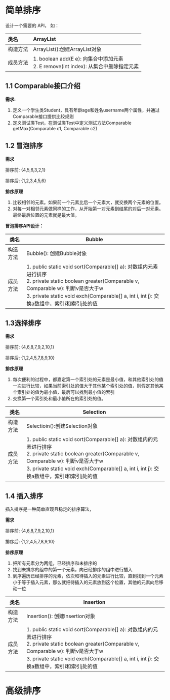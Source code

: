 # 简单排序
设计一个需要的 API， 如：

|类名|ArrayList|
|:---|:---|
|构造方法|ArrayList():创建ArrayList对象|
|成员方法|1. boolean add(E e): 向集合中添加元素 <br> 2. E remove(int index): 从集合中删除指定元素|

## 1.1 Comparable接口介绍
**需求:**

1. 定义一个学生类Student，具有年龄age和姓名username两个属性，并通过Comparable接口提供比较规则
2. 定义测试类Test，在测试类Test中定义测试方法Comparable getMax(Comparable c1, Comparable c2)

## 1.2 冒泡排序

**需求**

排序前: {4,5,6,3,2,1}

排序后: {1,2,3,4,5,6}

**排序原理**

1. 比较相邻的元素。如果前一个元素比后一个元素大，就交换两个元素的位置。
2. 对每一对相邻元素做同样的工作，从开始第一对元素到结尾的对后一对元素。最终最后位置的元素就是最大值。

**冒泡排序API设计：**

| 类名     | Bubble                                                       |
| -------- | ------------------------------------------------------------ |
| 构造方法 | Bubble(): 创建Bubble对象                                     |
| 成员方法 | 1. public static void sort(Comparable[] a): 对数组内元素进行排序 <br />2. private static boolean greater(Comparable v, Comparable w): 判断v是否大于w<br />3. private static void exch(Comparable[] a, int i, int j): 交换a数组中，索引i和索引j处的值 |

## 1.3选择排序

**需求**

排序前: {4,6,8,7,9,2,10,1}

排序后: {1,2,4,5,7,8,9,10}

**排序原理**

1. 每次便利的过程中，都嘉定第一个索引处的元素是最小值，和其他索引处的值一次进行比较，如果当前索引处的值大于其他某个索引处的值，则假定其他某个索引处的值为最小值，最后可以找到最小值的索引
2. 交换第一个索引处和最小值所在的索引处的值。

| 类名     | Selection                                                    |
| -------- | ------------------------------------------------------------ |
| 构造方法 | Selectioin():创建Selection对象                               |
| 成员方法 | 1. public static void sort(Comparable[] a): 对数组内的元素进行排序<br />2. private static boolean greater(Comparable v, Comparable w): 判断v是否大于w<br />3. private static void exch(Comparable[] a, int i, int j): 交换a数组中，索引i和索引j处的值 |

## 1.4 插入排序

插入排序是一种简单直观且稳定的排序算法，

**需求**

排序前: {4,6,8,7,9,2,10,1}

排序后: {1,2,4,5,7,8,9,10}

**排序原理**

1. 把所有元素分为两组，已经排序和未排序的
2. 找到未排序的组中的第一个元素，向已经排序的组中进行插入
3. 到序遍历已经排序的元素，依次和待插入的元素进行比较，直到找到一个元素小于等于插入元素，那么就把待插入的元素放到这个位置，其他的元素向后移动一位

| 类名     | Insertion                                                    |
| -------- | ------------------------------------------------------------ |
| 构造方法 | Insertion(): 创建Insertion对象                               |
| 成员方法 | 1. public static void sort(Comparable[] a): 对数组内的元素进行排序<br />2. private static boolean greater(Comparable v, Comparable w): 判断v是否大于w<br />3. private static void exch(Comparable[] a, int i, int j): 交换a数组中，索引i和索引j处的值 |

# 高级排序

